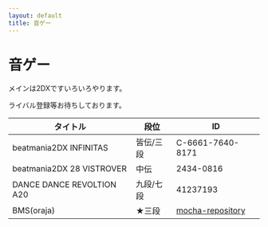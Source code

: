 ```yaml
---
layout: default
title: 音ゲー
---
```


<body>
  <h1>音ゲー</h1>
  <p>メインは2DXですいろいろやります。</p>
  <p>ライバル登録等お待ちしております。</p>
<div class="table-wrapper">
<table>
  <thead>
    <tr>
      <th>タイトル</th>
      <th>段位</th>
      <th>ID</th>
    </tr>
  </thead>
  <tbody>
    <tr>
      <td>beatmania2DX INFINITAS</td>
      <td>皆伝/三段</td>
      <td>C-6661-7640-8171</td>
    </tr>
    <tr>
      <td>beatmania2DX 28 VISTROVER</td>
      <td>中伝</td>
      <td>2434-0816</td>
    </tr>
    <tr>
      <td>DANCE DANCE REVOLTION A20</td>
      <td>九段/七段</td>
      <td>41237193</td>
    </tr>
    <tr>
      <td>BMS(oraja)</td>
      <td>★三段</td>
      <td><a href="https://mocha-repository.info/player.php?id=1497" target="_blank" rel="noopener noreferrer">mocha-repository</a></td>
    </tr>
  </tbody>
  </table>
</div>
</body>


